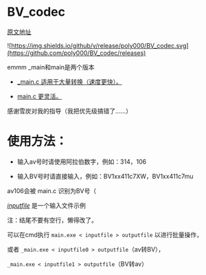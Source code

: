 # BV_codec

[原文地址](https://www.zhihu.com/question/381784377/answer/1099438784)

![https://img.shields.io/github/v/release/poly000/BV_codec.svg](https://github.com/poly000/BV_codec/releases)

emmm _main和main是两个版本

* [_main.c 适用于大量转换（速度更快）。](_main.c)

* [main.c 更灵活。](main.c)

感谢雪炭对我的指导（我把优先级搞错了……）

# 使用方法：

* 输入av号时请使用阿拉伯数字，例如：314，106

* 输入BV号时请直接输入，例如：BV1xx411c7XW，BV1xx411c7mu



av106会被 main.c 识别为BV号（


_[inputfile](inputfile)_ 是一个输入文件示例

注：结尾不要有空行，懒得改了。

可以在cmd执行 ```main.exe < inputfile > outputfile``` 以进行批量操作，

或者 ```_main.exe < inputfile0 > outputfile```（av转BV），

```_main.exe < inputfile1 > outputfile```（BV转av）
